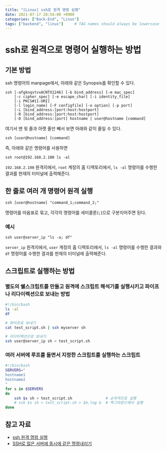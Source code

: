 ```yaml
---
title: "[Linux] ssh로 원격 명령 실행"
date: 2021-07-17 20:54:00 +0900
categories: ["Back-End", "Linux"]
tags: ["backend", "linux"]     # TAG names should always be lowercase
---
```


# ssh로 원격으로 명령어 실행하는 방법

## 기본 방법
    
ssh 명령어의 manpage에서, 아래와 같은 Synopsis를 확인할 수 있다.

    ssh [-afgknqstvxACNTX1246] [-b bind_address] [-m mac_spec] 
        [-c cipher_spec] [-e escape_char] [-i identity_file] 
        [-i PKCS#11-URI]
        [-l login_name] [-F configfile] [-o option] [-p port] 
        [-L [bind_address:]port:host:hostport]
        [-R [bind_address:]port:host:hostport]
        [-D [bind_address:]port] hostname | user@hostname [command]
    
여기서 맨 윗 줄과 아랫 줄만 빼서 보면 아래와 같이 줄일 수 있다.

    ssh [user@hostname] [command]

즉, 아래와 같은 명령어를 사용하면

    ssh root@192.168.2.100 ls -al

`192.168.2.100` 원격지에서, `root` 계정의 홈 디렉토리에서, `ls -al` 명령어를 수행한 결과를 현재의 터미널에 출력해준다. 


## 한 줄로 여러 개 명령어 원격 실행

    ssh [user@hostname] "command_1;command_2;"

명령어를 따옴표로 묶고, 각각의 명령어를 세미콜론(`;`)으로 구분지어주면 된다.

### 예시

    ssh user@server_ip "ls -a; df"

`server_ip` 원격지에서, `user` 계정의 홈 디렉토리에서, `ls -al` 명령어를 수행한 결과와 `df` 명령어를 수행한 결과를 현재의 터미널에 출력해준다.

## 스크립트로 실행하는 방법

### 별도의 쉘스크립트를 만들고 원격에 스크립트 해석기를 실행시키고 파이프나 리다이렉션으로 보내는 방법
    
```bash
#!/bin/bash
ls -al
df

# 파이프로 보내기
cat test_script.sh | ssh myserver sh

# 리다이렉션으로 보내기
ssh user@server_ip sh < test_script.sh
```

### 여러 서버에 루프를 돌면서 지정한 스크립트를 실행하는 스크립트

```bash
#!/bin/bash
SERVERS="
hostname1
hostname2
"
for s in $SERVERS
do
    ssh $s sh < test_script.sh               # 순차적으로 실행
    # ssh $s sh < test_script.sh > $m.log &  # 백그라운드에서 실행
done
```

## 참고 자료
- [ssh 원격 명령 실행](https://doitnow-man.tistory.com/2)
- [SSH로 많은 서버에 동시에 같은 명령내리기](http://aero.sarang.net/blog/2008/11/ssh.html)